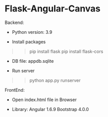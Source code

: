 # Flask-Angular-Canvas
Backend:

* Python version: 3.9

* Install packages
>>pip install flask
>>pip install flask-cors

* DB file: appdb.sqlite

* Run server
>>python app.py runserver

FrontEnd:

* Open index.html file in Browser

* Library:
	Angular 1.6.9
	Bootstrap 4.0.0
